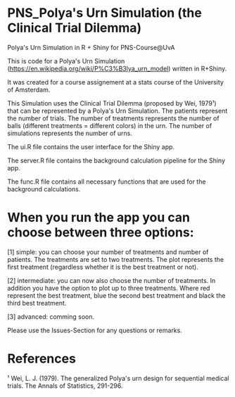 # PNS_Polya's Urn Simulation (the Clinical Trial Dilemma)
Polya's Urn Simulation in R + Shiny for PNS-Course@UvA 

This is code for a Polya's Urn Simulation (https://en.wikipedia.org/wiki/P%C3%B3lya_urn_model) written in R+Shiny.

It was created for a course assignement at a stats course of the University of Amsterdam. 

This Simulation uses the Clinical Trial Dilemma (proposed by Wei, 1979¹) that can be represented by a Polya's Urn Simulation. The patients represent the number of trials. The number of treatments represents the number of balls (different treatments = different colors) in the urn. The number of simulations represents the number of urns.

The ui.R file contains the user interface for the Shiny app.

The server.R file contains the background calculation pipeline for the Shiny app.

The func.R file contains all necessary functions that are used for the background calculations.

# When you run the app you can choose between three options: 

[1] simple: you can choose your number of treatments and number of patients. The treatments are set to two treatments. The plot represents the first treatment (regardless whether it is the best treatment or not).

[2] intermediate: you can now also choose the number of treatments. In addition you have the option to plot up to three treatments. Where red represent the best treatment, blue the second best treatment and black the third best treatment.

[3] advanced: comming soon.


Please use the Issues-Section for any questions or remarks.

# References
¹ Wei, L. J. (1979). The generalized Polya's urn design for sequential medical trials. The Annals of Statistics, 291-296.
